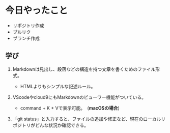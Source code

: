 # 今日やったこと

 - リポジトリ作成
 - プルリク
 - ブランチ作成

 ## 学び
 1. Markdownは見出し、段落などの構造を持つ文章を書くためのファイル形式。
       - HTMLよりもシンプルな記述ルール。
       
 2. VScodeやcloud9にもMarkdownのビューワー機能がついている。
       - command + K + Vで表示可能。　(**macOSの場合**)　
      
 3. 「git status」と入力すると、ファイルの追加や修正など、現在のローカルリポジトリがどんな状況か確認できる。